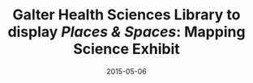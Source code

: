 ---
date: 2015-05-06
title: "Galter Health Sciences Library to display *Places & Spaces*: Mapping Science Exhibit" 
source: Northwestern University Clinical and Translational Sciences Institute
sourceUrl: http://www.hsli.org/newsletter/2015/05/08/places-spaces-mapping-science-exhibit-at-northwestern/
pdfLink: 20150506-nucats.pdf
---